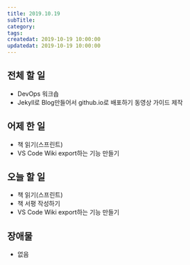 ```yaml
---
title: 2019.10.19
subTitle: 
category: 
tags: 
createdat: 2019-10-19 10:00:00
updatedat: 2019-10-19 10:00:00
---
```


## 전체 할 일

* DevOps 워크숍
* Jekyll로 Blog만들어서 github.io로 배포하기 동영상 가이드 제작

## 어제 한 일

* 책 읽기(스프린트)
* VS Code Wiki export하는 기능 만들기

## 오늘 할 일

* 책 읽기(스프린트)
* 책 서평 작성하기
* VS Code Wiki export하는 기능 만들기

## 장애물

* 없음